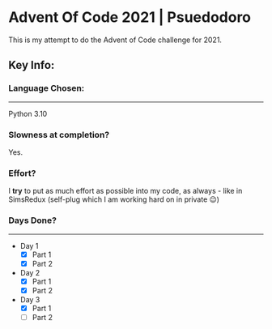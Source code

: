 # Advent Of Code 2021 | Psuedodoro

This is my attempt to do the Advent of Code challenge for 2021.

## **Key Info:**

### Language Chosen:
---
Python 3.10

### Slowness at completion?
Yes.

### Effort?
I **try** to put as much effort as possible into my code, as always - like in SimsRedux (self-plug which I am working hard on in private 😉)

### Days Done?
---
- Day 1
  - [x] Part 1
  - [x] Part 2
- Day 2
  - [x] Part 1
  - [x] Part 2
- Day 3
  - [x] Part 1
  - [ ] Part 2